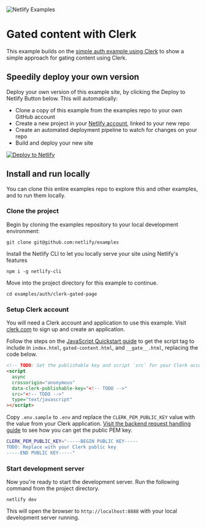 ![Netlify Examples](https://github.com/netlify/examples/assets/5865/4145aa2f-b915-404f-af02-deacee24f7bf)

# Gated content with Clerk

This example builds on the [simple auth example using Clerk](https://github.com/netlify/examples/tree/main/examples/auth/clerk-js) to show a simple approach for gating content using Clerk.

## Speedily deploy your own version

Deploy your own version of this example site, by clicking the Deploy to Netlify Button below. This will automatically:

- Clone a copy of this example from the examples repo to your own GitHub account
- Create a new project in your [Netlify account](https://app.netlify.com/?utm_medium=social&utm_source=github&utm_campaign=deved&utm_content=netlify-examples), linked to your new repo
- Create an automated deployment pipeline to watch for changes on your repo
- Build and deploy your new site

[![Deploy to Netlify](https://www.netlify.com/img/deploy/button.svg)](https://app.netlify.com/start/deploy?repository=https://github.com/netlify/examples/&create_from_path=examples/auth/clerk-gated-page&utm_campaign=netlify-examples)

## Install and run locally

You can clone this entire examples repo to explore this and other examples, and to run them locally.

### Clone the project

Begin by cloning the examples repository to your local development environment:

    git clone git@github.com:netlify/examples

Install the Netlify CLI to let you locally serve your site using Netlify's features

    npm i -g netlify-cli

Move into the project directory for this example to continue.

    cd examples/auth/clerk-gated-page

### Setup Clerk account

You will need a Clerk account and application to use this example. Visit [clerk.com](https://clerk.com/) to sign up and create an application.

Follow the steps on the [JavaScript Quickstart guide](https://clerk.com/docs/quickstarts/javascript) to get the script tag to include in `index.html`, `gated-content.html`, and `__gate__.html`, replacing the code below.

```html
<!-- TODO: Set the publishable key and script `src` for your Clerk account -->
<script
  async
  crossorigin="anonymous"
  data-clerk-publishable-key="<!-- TODO -->"
  src="<!-- TODO -->"
  type="text/javascript"
></script>
```

Copy `.env.sample` to `.env` and replace the `CLERK_PEM_PUBLIC_KEY` value with the value from your Clerk application. [Visit the backend request handling guide](https://clerk.com/docs/backend-requests/handling/manual-jwt#get-your-instances-public-key) to see how you can get the public PEM key.

```bash
CLERK_PEM_PUBLIC_KEY="-----BEGIN PUBLIC KEY-----
TODO: Replace with your Clerk public key
-----END PUBLIC KEY-----"
```

### Start development server

Now you're ready to start the development server. Run the following command from the project directory.

    netlify dev

This will open the browser to `http://localhost:8888` with your local development server running.
